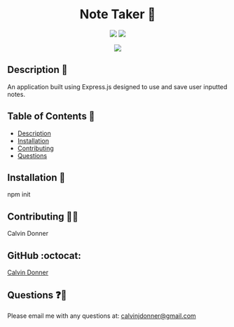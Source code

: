 <h1 align='center'> Note Taker 📝</h1>
  
<p align='center'>
  <img src='https://img.shields.io/github/languages/top/calvinjdonner/note-taker' />
  <img src='https://img.shields.io/github/repo-size/calvinjdonner/note-taker' />
</p>

<p align='center'>
    <img src='https://img.shields.io/badge/-Express.js-blue' />
</p>
     
  ## Description 📜 
  An application built using Express.js designed to use and save user inputted notes. 

  ## Table of Contents 🧾
  - [Description](#description)
  - [Installation](#installation)
  - [Contributing](#contributing)
  - [Questions](#questions)

  ## Installation 💾
  npm init

  ## Contributing 👨‍💻
  Calvin Donner

  ## GitHub :octocat:
  [Calvin Donner](https://github.com/calvinjdonner)

  ## Questions ❓📧
  Please email me with any questions at: calvinjdonner@gmail.com<br />

